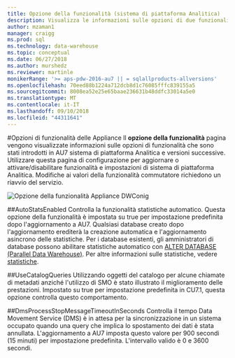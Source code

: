 ```yaml
---
title: Opzione della funzionalità (sistema di piattaforma Analitica)
description: Visualizza le informazioni sulle opzioni di due funzionalità che sono stati introdotti in AU7 sistema di piattaforma Analitica.
author: mzaman1
manager: craigg
ms.prod: sql
ms.technology: data-warehouse
ms.topic: conceptual
ms.date: 06/27/2018
ms.author: murshedz
ms.reviewer: martinle
monikerRange: '>= aps-pdw-2016-au7 || = sqlallproducts-allversions'
ms.openlocfilehash: 70eed88b1224a712dcb8d1c76085fffc839155a5
ms.sourcegitcommit: 8008ea52e25e65baae236631b48ddfc33014a5e0
ms.translationtype: MT
ms.contentlocale: it-IT
ms.lasthandoff: 09/10/2018
ms.locfileid: "44311641"
---
```

#<a name="appliance-feature-switches"></a>Opzioni di funzionalità delle Appliance
Il **opzione della funzionalità** pagina vengono visualizzate informazioni sulle opzioni di funzionalità che sono stati introdotti in AU7 sistema di piattaforma Analitica e versioni successive. Utilizzare questa pagina di configurazione per aggiornare o attivare/disabilitare funzionalità e impostazioni di sistema di piattaforma Analitica. Modifiche ai valori della funzionalità commutatore richiedono un riavvio del servizio.

![Opzione della funzionalità Appliance DWConig](media/feature-switch/SQL_Server_PDW_DWConfig_feature_switch.png "DWConig Appliance funzionalità commutatore") 

##<a name="autostatsenabled"></a>AutoStatsEnabled
Controlla la funzionalità statistiche automatico. Questa opzione della funzionalità è impostata su true per impostazione predefinita dopo l'aggiornamento a AU7. Qualsiasi database creato dopo l'aggiornamento erediterà la creazione automatica e l'aggiornamento asincrono delle statistiche. Per i database esistenti, gli amministratori di database possono abilitare statistiche automatico con [ALTER DATABASE (Parallel Data Warehouse)](../t-sql/statements/alter-database-transact-sql.md?tabs=sqlpdw). Per altre informazioni sulle statistiche, vedere [statistiche](../relational-databases/statistics/statistics.md).

##<a name="usecatalogqueries"></a>UseCatalogQueries
Utilizzando oggetti del catalogo per alcune chiamate di metadati anziché l'utilizzo di SMO è stato illustrato il miglioramento delle prestazioni. Impostato su true per impostazione predefinita in CU7.1, questa opzione controlla questo comportamento. 

##<a name="dmsprocessstopmessagetimeoutinseconds"></a>DmsProcessStopMessageTimeoutInSeconds
Controlla il tempo Data Movement Service (DMS) è in attesa per la sincronizzazione in un sistema occupato quando una query che implica lo spostamento dei dati è stata annullata. L'aggiornamento a AU7 imposta questo valore per 900 secondi (15 minuti) per impostazione predefinita. L'intervallo valido è 0 e 3600 secondi.

